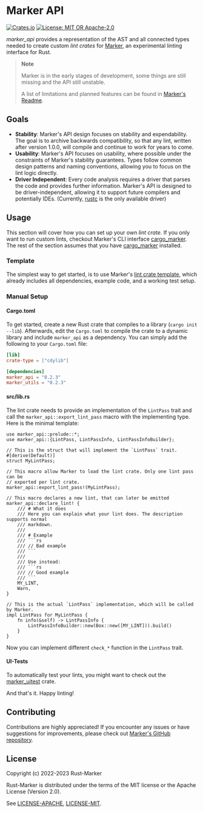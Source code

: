 # Marker API

[![Crates.io](https://img.shields.io/crates/v/marker_api.svg)](https://crates.io/crates/marker_api)
[![License: MIT OR Apache-2.0](https://img.shields.io/crates/l/marker_api.svg)](#license)

*marker_api* provides a representation of the AST and all connected types needed to create custom *lint crates* for [Marker], an experimental linting interface for Rust.

> **Note**
>
> Marker is in the early stages of development, some things are still missing and the API still unstable.
>
> A list of limitations and planned features can be found in [Marker's Readme].

[Marker]: https://github.com/rust-marker/marker
[Marker's Readme]: https://github.com/rust-marker/marker/blob/master/README.md

## Goals

* **Stability**: Marker's API design focuses on stability and expendability. The goal is to archive backwards compatibility, so that any lint, written after version 1.0.0, will compile and continue to work for years to come.
* **Usability**: Marker's API focuses on usability, where possible under the constraints of Marker's stability guarantees. Types follow common design patterns and naming conventions, allowing you to focus on the lint logic directly.
* **Driver Independent**: Every code analysis requires a driver that parses the code and provides further information. Marker's API is designed to be driver-independent, allowing it to support future compilers and potentially IDEs. (Currently, [rustc] is the only available driver)

[rustc]: https://github.com/rust-lang/rust/

## Usage

This section will cover how you can set up your own *lint crate*. If you only want to run custom lints, checkout Marker's CLI interface [cargo_marker]. The rest of the section assumes that you have [cargo_marker] installed.

[cargo_marker]: https://crates.io/crates/cargo_marker

### Template

The simplest way to get started, is to use Marker's [lint crate template], which already includes all dependencies, example code, and a working test setup.

[lint crate template]: https://github.com/rust-marker/lint-crate-template

### Manual Setup

#### Cargo.toml

To get started, create a new Rust crate that compiles to a library (`cargo init --lib`). Afterwards, edit the `Cargo.toml` to compile the crate to a dynamic library and include `marker_api` as a dependency. You can simply add the following to your `Cargo.toml` file:

<!-- region replace-version stable -->
```toml
[lib]
crate-type = ["cdylib"]

[dependencies]
marker_api = "0.2.3"
marker_utils = "0.2.3"
```
<!-- endregion replace-version stable -->

#### src/lib.rs

The lint crate needs to provide an implementation of the `LintPass` trait and call the `marker_api::export_lint_pass` macro with the implementing type. Here is the minimal template:

```rust,ignore
use marker_api::prelude::*;
use marker_api::{LintPass, LintPassInfo, LintPassInfoBuilder};

// This is the struct that will implement the `LintPass` trait.
#[derive(Default)]
struct MyLintPass;

// This macro allow Marker to load the lint crate. Only one lint pass can be
// exported per lint crate.
marker_api::export_lint_pass!(MyLintPass);

// This macro declares a new lint, that can later be emitted
marker_api::declare_lint! {
    /// # What it does
    /// Here you can explain what your lint does. The description supports normal
    /// markdown.
    ///
    /// # Example
    /// ```rs
    /// // Bad example
    /// ```
    ///
    /// Use instead:
    /// ```rs
    /// // Good example
    /// ```
    MY_LINT,
    Warn,
}

// This is the actual `LintPass` implementation, which will be called by Marker.
impl LintPass for MyLintPass {
    fn info(&self) -> LintPassInfo {
        LintPassInfoBuilder::new(Box::new([MY_LINT])).build()
    }
}
```

Now you can implement different `check_*` function in the `LintPass` trait.

#### UI-Tests

To automatically test your lints, you might want to check out the [marker_uitest] crate.

And that's it. Happy linting!

[marker_uitest]: https://crates.io/crates/marker_uitest

## Contributing

Contributions are highly appreciated! If you encounter any issues or have suggestions for improvements, please check out [Marker's GitHub repository](https://github.com/rust-marker/marker).

## License

Copyright (c) 2022-2023 Rust-Marker

Rust-Marker is distributed under the terms of the MIT license or the Apache License (Version 2.0).

See [LICENSE-APACHE](https://github.com/rust-marker/marker/blob/master/LICENSE-APACHE), [LICENSE-MIT](https://github.com/rust-marker/marker/blob/master/LICENSE-MIT).
